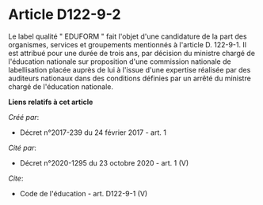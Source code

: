 # Article D122-9-2

Le label qualité " EDUFORM " fait l'objet d'une candidature de la part des organismes, services et groupements mentionnés à
l'article D. 122-9-1. Il est attribué pour une durée de trois ans, par décision du ministre chargé de l'éducation nationale
sur proposition d'une commission nationale de labellisation placée auprès de lui à l'issue d'une expertise réalisée par des
auditeurs nationaux dans des conditions définies par un arrêté du ministre chargé de l'éducation nationale.

**Liens relatifs à cet article**

_Créé par_:

  - Décret n°2017-239 du 24 février 2017 - art. 1

_Cité par_:

  - Décret n°2020-1295 du 23 octobre 2020 - art. 1 (V)

_Cite_:

  - Code de l'éducation - art. D122-9-1 (V)
